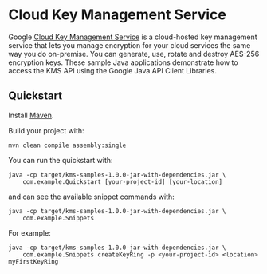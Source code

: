 # Cloud Key Management Service

Google [Cloud Key Management Service](https://cloud.google.com/kms/) is a
cloud-hosted key management service that lets you manage encryption for your
cloud services the same way you do on-premise. You can generate, use, rotate and
destroy AES-256 encryption keys. These sample Java applications demonstrate
how to access the KMS API using the Google Java API Client Libraries.

## Quickstart

Install [Maven](http://maven.apache.org/).

Build your project with:

    mvn clean compile assembly:single

You can run the quickstart with:

    java -cp target/kms-samples-1.0.0-jar-with-dependencies.jar \
        com.example.Quickstart [your-project-id] [your-location]

and can see the available snippet commands with:

    java -cp target/kms-samples-1.0.0-jar-with-dependencies.jar \
        com.example.Snippets

For example:

    java -cp target/kms-samples-1.0.0-jar-with-dependencies.jar \
        com.example.Snippets createKeyRing -p <your-project-id> <location> myFirstKeyRing
